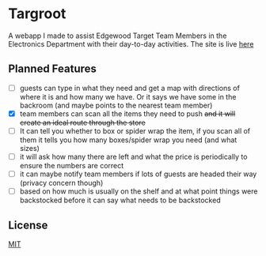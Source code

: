 # Targroot
A webapp I made to assist Edgewood Target Team Members in the Electronics Department with their day-to-day activities. The site is live [here](https://swag31415.github.io/Targroot/)

## Planned Features
- [ ] guests can type in what they need and get a map with directions of where it is and how many we have. Or it says we have some in the backroom (and maybe points to the nearest team member)
- [X] team members can scan all the items they need to push ~~and it will create an ideal route through the store~~
- [ ] It can tell you whether to box or spider wrap the item, if you scan all of them it tells you how many boxes/spider wrap you need (and what sizes)
- [ ] it will ask how many there are left and what the price is periodically to ensure the numbers are correct
- [ ] it can maybe notify team members if lots of guests are headed their way (privacy concern though)
- [ ] based on how much is usually on the shelf and at what point things were backstocked before it can say what needs to be backstocked

## License
[MIT](https://choosealicense.com/licenses/mit/)
